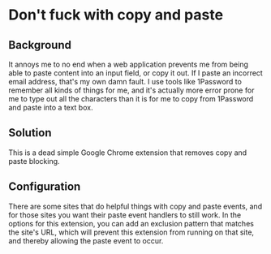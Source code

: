# Don't fuck with copy and paste

## Background

It annoys me to no end when a web application prevents me from being
able to paste content into an input field, or copy it out.  If I paste an incorrect
email address, that's my own damn fault.  I use tools like 1Password to
remember all kinds of things for me, and it's actually more error prone
for me to type out all the characters than it is for me to copy from
1Password and paste into a text box.

## Solution

This is a dead simple Google Chrome extension that removes copy and 
paste blocking.

## Configuration

There are some sites that do helpful things with copy and paste events, and for
those sites you want their paste event handlers to still work. In the options
for this extension, you can add an exclusion pattern that matches the site's
URL, which will prevent this extension from running on that site, and thereby
allowing the paste event to occur.
